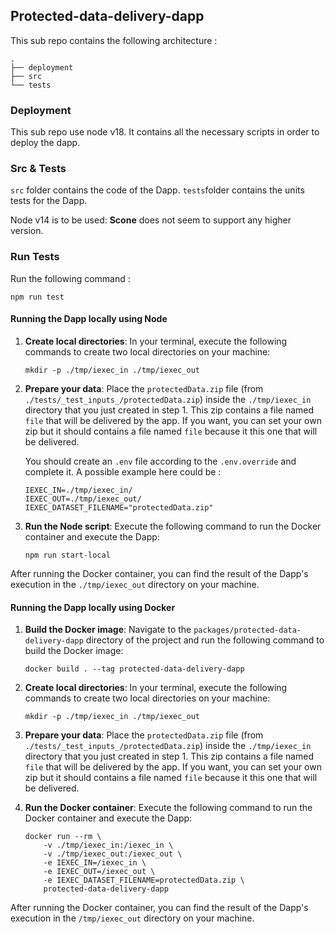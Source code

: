 ## Protected-data-delivery-dapp

This sub repo contains the following architecture :

```
.
├── deployment
├── src
└── tests
```

### Deployment

This sub repo use node v18. It contains all the necessary scripts in order to deploy the dapp.

### Src & Tests

`src` folder contains the code of the Dapp.
`tests`folder contains the units tests for the Dapp.

Node v14 is to be used: **Scone** does not seem to support any higher version.

### Run Tests

Run the following command :

```
npm run test
```

#### Running the Dapp locally using Node

1. **Create local directories**: In your terminal, execute the following commands to create two local directories on your machine:

   ```
   mkdir -p ./tmp/iexec_in ./tmp/iexec_out
   ```

2. **Prepare your data**: Place the `protectedData.zip` file (from `./tests/_test_inputs_/protectedData.zip`) inside the `./tmp/iexec_in` directory that you just created in step 1. This zip contains a file named `file` that will be delivered by the app. If you want, you can set your own zip but it should contains a file named `file` because it this one that will be delivered.

   You should create an `.env` file according to the `.env.override` and complete it. A possible example here could be :

   ```
   IEXEC_IN=./tmp/iexec_in/
   IEXEC_OUT=./tmp/iexec_out/
   IEXEC_DATASET_FILENAME="protectedData.zip"
   ```

3. **Run the Node script**: Execute the following command to run the
   Docker container and execute the Dapp:

   ```
   npm run start-local
   ```

After running the Docker container, you can find the result of the Dapp's execution in the `./tmp/iexec_out` directory on your machine.

#### Running the Dapp locally using Docker

1. **Build the Docker image**: Navigate to the `packages/protected-data-delivery-dapp` directory of the project and run the following command to build the Docker image:

   ```
   docker build . --tag protected-data-delivery-dapp
   ```

2. **Create local directories**: In your terminal, execute the following commands to create two local directories on your machine:

   ```
   mkdir -p ./tmp/iexec_in ./tmp/iexec_out
   ```

3. **Prepare your data**: Place the `protectedData.zip` file (from `./tests/_test_inputs_/protectedData.zip`) inside the `./tmp/iexec_in` directory that you just created in step 1. This zip contains a file named `file` that will be delivered by the app. If you want, you can set your own zip but it should contains a file named `file` because it this one that will be delivered.

4. **Run the Docker container**: Execute the following command to run the
   Docker container and execute the Dapp:

   ```
   docker run --rm \
       -v ./tmp/iexec_in:/iexec_in \
       -v ./tmp/iexec_out:/iexec_out \
       -e IEXEC_IN=/iexec_in \
       -e IEXEC_OUT=/iexec_out \
       -e IEXEC_DATASET_FILENAME=protectedData.zip \
       protected-data-delivery-dapp
   ```

After running the Docker container, you can find the result of the Dapp's execution in the `/tmp/iexec_out` directory on your machine.
